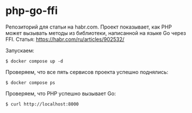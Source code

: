 # php-go-ffi
Репозиторий для статьи на habr.com. Проект показывает, как PHP может вызывать методы из библиотеки, написанной на языке Go через FFI.
Статья: https://habr.com/ru/articles/902532/

Запускаем:
```
$ docker compose up -d
```
Проверяем, что все пять сервисов проекта успешно поднялись:

```
$ docker compose ps
```

Проверяем, что PHP успешно вызывает Go:

```
$ curl http://localhost:8000
```
